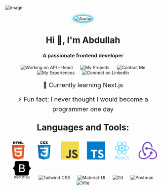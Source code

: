 ![image](https://github.com/ABDULLAHRH1/ABDULLAHRH1/assets/119334301/2a12eec6-7547-4a05-8c7e-4e25784c402b)<!-- Avatar and Introduction -->
<p align="center">
  <img src="[https://u-static.fotor.com/images/text-to-image/result/PRO-5fefb1462b49488c9aa7769be6ef825d.jpg](https://qph.cf2.poecdn.net/main-124399170_24421604930_37_1.png?w=1024&h=1024)" alt="Avatar" width="150" height="150" style="border-radius: 50%; border: 5px solid #61dafb; box-shadow: 0 0 10px rgba(0, 0, 0, 0.2);" />
</p>
<h1 align="center">Hi 👋, I'm Abdullah</h1>
<h3 align="center">A passionate frontend developer</h3>



<!-- Badges and Links -->
<p align="center" style="margin-top: 20px;">
  <a href="https://github.com/ABDULLAHRH1/React-Weather2" target="_blank" style="text-decoration: none;">
    <img src="https://img.shields.io/badge/-Working%20on%20API%20-%2361dafb?style=flat-square&logo=github" alt="Working on API - React" style="margin: 0 10px;" />
  </a>
  <a href="https://github.com/ABDULLAHRH1" target="_blank" style="text-decoration: none;">
    <img src="https://img.shields.io/badge/-My%20Projects%20-%2360A5FA?style=flat-square&logo=github" alt="My Projects" style="margin: 0 10px;" />
  </a>
  <a href="mailto:abdullahrh64@qmail.com" style="text-decoration: none;">
    <img src="https://img.shields.io/badge/-Contact%20Me%20-%2367B245?style=flat-square&logo=gmail" alt="Contact Me" style="margin: 0 10px;" />
  </a>
  <a href="https://abdullahrh1.github.io/React_Tailwind/" target="_blank" style="text-decoration: none;">
    <img src="https://img.shields.io/badge/-My%20Experiences%20-%2373B3F3?style=flat-square" alt="My Experiences" style="margin: 0 10px;" />
  </a>
  <a href="https://www.linkedin.com/in/abdullah-rh-aaa217287/" target="_blank" style="text-decoration: none;">
    <img src="https://img.shields.io/badge/-Connect%20on%20LinkedIn%20-%23699EF0?style=flat-square&logo=linkedin" alt="Connect on LinkedIn" style="margin: 0 10px;" />
  </a>
</p>


<!-- About Me -->
<p align="center" style="font-size: 20px; margin-top: 20px;">🌱 Currently learning Next.js</p>
<p align="center" style="font-size: 20px; margin-top: 10px;">⚡ Fun fact: I never thought I would become a programmer one day</p>

<!-- Languages and Tools Section -->
<h3 align="center" style="font-size: 28px; margin-top: 30px;">Languages and Tools:</h3>
<p align="center">
  <!-- Technology Icons with Tooltips -->
  <img src="https://raw.githubusercontent.com/devicons/devicon/master/icons/html5/html5-original-wordmark.svg" alt="HTML5" width="60" height="60" style="margin: 0 10px;" />
  <img src="https://raw.githubusercontent.com/devicons/devicon/master/icons/css3/css3-original-wordmark.svg" alt="CSS3" width="60" height="60" style="margin: 0 10px;" />
  <img src="https://raw.githubusercontent.com/devicons/devicon/master/icons/javascript/javascript-original.svg" alt="JavaScript" width="60" height="60" style="margin: 0 10px;" />
  <img src="https://raw.githubusercontent.com/devicons/devicon/master/icons/typescript/typescript-original.svg" alt="TypeScript" width="60" height="60" style="margin: 0 10px;" />
  <img src="https://raw.githubusercontent.com/devicons/devicon/master/icons/react/react-original-wordmark.svg" alt="React" width="60" height="60" style="margin: 0 10px;" />
  <img src="https://raw.githubusercontent.com/devicons/devicon/master/icons/redux/redux-original.svg" alt="Redux" width="60" height="60" style="margin: 0 10px;" />
  <img src="https://raw.githubusercontent.com/devicons/devicon/master/icons/bootstrap/bootstrap-plain-wordmark.svg" alt="Bootstrap" width="60" height="60" style="margin: 0 10px;" />
  <img src="https://www.vectorlogo.zone/logos/tailwindcss/tailwindcss-icon.svg" alt="Tailwind CSS" width="60" height="60" style="margin: 0 10px;" />
  <img src="https://img.icons8.com/color/80/000000/material-ui.png" alt="Material-UI" width="60" height="60" style="margin: 0 10px;" />
  <img src="https://www.vectorlogo.zone/logos/git-scm/git-scm-icon.svg" alt="Git" width="60" height="60" style="margin: 0 10px;" />
  <img src="https://www.vectorlogo.zone/logos/getpostman/getpostman-icon.svg" alt="Postman" width="60" height="60" style="margin: 0 10px;" />
  <img src="https://img.icons8.com/color/80/000000/vite.png" alt="Vite" width="60" height="60" style="margin: 0 10px;" />
</p>



